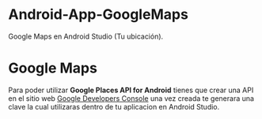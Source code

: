 # Android-App-GoogleMaps
Google Maps en Android Studio (Tu ubicación).

# Google Maps
Para poder utilizar **Google Places API for Android** tienes que crear una API en el sitio web [Google Developers Console](https://console.developers.google.com/) 
una vez creada te generara una clave la cual utilizaras dentro de tu aplicacion en Android Studio.

